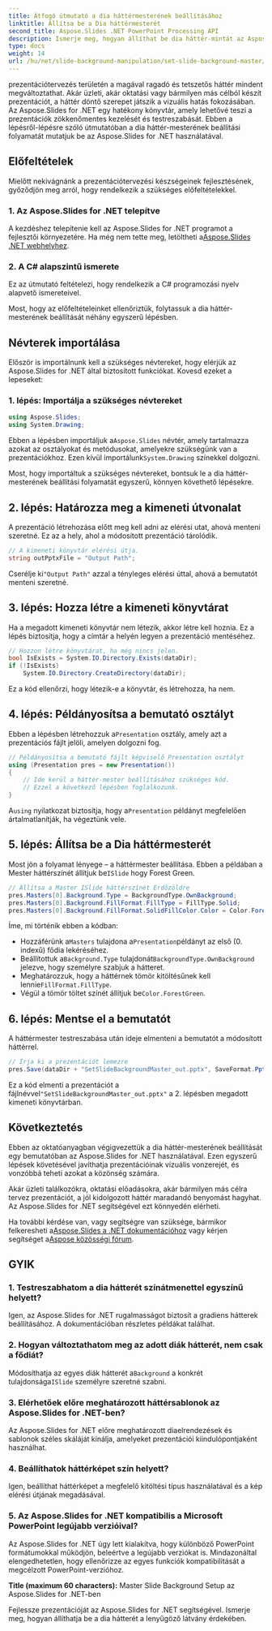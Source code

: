 ```yaml
---
title: Átfogó útmutató a dia háttérmesterének beállításához
linktitle: Állítsa be a Dia háttérmesterét
second_title: Aspose.Slides .NET PowerPoint Processing API
description: Ismerje meg, hogyan állíthat be dia háttér-mintát az Aspose.Slides for .NET segítségével a prezentációk vizuális javítása érdekében.
type: docs
weight: 14
url: /hu/net/slide-background-manipulation/set-slide-background-master/
---
```


prezentációtervezés területén a magával ragadó és tetszetős háttér mindent megváltoztathat. Akár üzleti, akár oktatási vagy bármilyen más célból készít prezentációt, a háttér döntő szerepet játszik a vizuális hatás fokozásában. Az Aspose.Slides for .NET egy hatékony könyvtár, amely lehetővé teszi a prezentációk zökkenőmentes kezelését és testreszabását. Ebben a lépésről-lépésre szóló útmutatóban a dia háttér-mesterének beállítási folyamatát mutatjuk be az Aspose.Slides for .NET használatával. 

## Előfeltételek

Mielőtt nekivágnánk a prezentációtervezési készségeinek fejlesztésének, győződjön meg arról, hogy rendelkezik a szükséges előfeltételekkel.

### 1. Az Aspose.Slides for .NET telepítve

 A kezdéshez telepítenie kell az Aspose.Slides for .NET programot a fejlesztői környezetére. Ha még nem tette meg, letöltheti a[Aspose.Slides .NET webhelyhez](https://releases.aspose.com/slides/net/).

### 2. A C# alapszintű ismerete

Ez az útmutató feltételezi, hogy rendelkezik a C# programozási nyelv alapvető ismereteivel.

Most, hogy az előfeltételeinket ellenőriztük, folytassuk a dia háttér-mesterének beállítását néhány egyszerű lépésben.

## Névterek importálása

Először is importálnunk kell a szükséges névtereket, hogy elérjük az Aspose.Slides for .NET által biztosított funkciókat. Kovesd ezeket a lepeseket:

### 1. lépés: Importálja a szükséges névtereket

```csharp
using Aspose.Slides;
using System.Drawing;
```

 Ebben a lépésben importáljuk a`Aspose.Slides` névtér, amely tartalmazza azokat az osztályokat és metódusokat, amelyekre szükségünk van a prezentációkhoz. Ezen kívül importálunk`System.Drawing` színekkel dolgozni.

Most, hogy importáltuk a szükséges névtereket, bontsuk le a dia háttér-mesterének beállítási folyamatát egyszerű, könnyen követhető lépésekre.

## 2. lépés: Határozza meg a kimeneti útvonalat

A prezentáció létrehozása előtt meg kell adni az elérési utat, ahová menteni szeretné. Ez az a hely, ahol a módosított prezentáció tárolódik.

```csharp
// A kimeneti könyvtár elérési útja.
string outPptxFile = "Output Path";
```

 Cserélje ki`"Output Path"` azzal a tényleges elérési úttal, ahová a bemutatót menteni szeretné.

## 3. lépés: Hozza létre a kimeneti könyvtárat

Ha a megadott kimeneti könyvtár nem létezik, akkor létre kell hoznia. Ez a lépés biztosítja, hogy a címtár a helyén legyen a prezentáció mentéséhez.

```csharp
// Hozzon létre könyvtárat, ha még nincs jelen.
bool IsExists = System.IO.Directory.Exists(dataDir);
if (!IsExists)
    System.IO.Directory.CreateDirectory(dataDir);
```

Ez a kód ellenőrzi, hogy létezik-e a könyvtár, és létrehozza, ha nem.

## 4. lépés: Példányosítsa a bemutató osztályt

 Ebben a lépésben létrehozzuk a`Presentation` osztály, amely azt a prezentációs fájlt jelöli, amelyen dolgozni fog.

```csharp
// Példányosítsa a bemutató fájlt képviselő Presentation osztályt
using (Presentation pres = new Presentation())
{
    // Ide kerül a háttér-mester beállításához szükséges kód.
    // Ezzel a következő lépésben foglalkozunk.
}
```

 A`using` nyilatkozat biztosítja, hogy a`Presentation` példányt megfelelően ártalmatlanítják, ha végeztünk vele.

## 5. lépés: Állítsa be a Dia háttérmesterét

 Most jön a folyamat lényege – a háttérmester beállítása. Ebben a példában a Mester háttérszínét állítjuk be`ISlide` hogy Forest Green. 

```csharp
// Állítsa a Master ISlide háttérszínét Erdőzöldre
pres.Masters[0].Background.Type = BackgroundType.OwnBackground;
pres.Masters[0].Background.FillFormat.FillType = FillType.Solid;
pres.Masters[0].Background.FillFormat.SolidFillColor.Color = Color.ForestGreen;
```

Íme, mi történik ebben a kódban:

-  Hozzáférünk a`Masters` tulajdona a`Presentation`példányt az első (0. indexű) fődia lekéréséhez.
-  Beállítottuk a`Background.Type` tulajdonát`BackgroundType.OwnBackground` jelezve, hogy személyre szabjuk a hátteret.
-  Meghatározzuk, hogy a háttérnek tömör kitöltésűnek kell lennie`FillFormat.FillType`.
-  Végül a tömör töltet színét állítjuk be`Color.ForestGreen`.

## 6. lépés: Mentse el a bemutatót

A háttérmester testreszabása után ideje elmenteni a bemutatót a módosított háttérrel.

```csharp
// Írja ki a prezentációt lemezre
pres.Save(dataDir + "SetSlideBackgroundMaster_out.pptx", SaveFormat.Pptx);
```

 Ez a kód elmenti a prezentációt a fájlnévvel`"SetSlideBackgroundMaster_out.pptx"` a 2. lépésben megadott kimeneti könyvtárban.

## Következtetés

Ebben az oktatóanyagban végigvezettük a dia háttér-mesterének beállítását egy bemutatóban az Aspose.Slides for .NET használatával. Ezen egyszerű lépések követésével javíthatja prezentációinak vizuális vonzerejét, és vonzóbbá teheti azokat a közönség számára.

Akár üzleti találkozókra, oktatási előadásokra, akár bármilyen más célra tervez prezentációt, a jól kidolgozott háttér maradandó benyomást hagyhat. Az Aspose.Slides for .NET segítségével ezt könnyedén elérheti.

Ha további kérdése van, vagy segítségre van szüksége, bármikor felkeresheti a[Aspose.Slides a .NET dokumentációhoz](https://reference.aspose.com/slides/net/) vagy kérjen segítséget a[Aspose közösségi fórum](https://forum.aspose.com/).

## GYIK

### 1. Testreszabhatom a dia hátterét színátmenettel egyszínű helyett?

Igen, az Aspose.Slides for .NET rugalmasságot biztosít a gradiens hátterek beállításához. A dokumentációban részletes példákat találhat.

### 2. Hogyan változtathatom meg az adott diák hátterét, nem csak a fődiát?

 Módosíthatja az egyes diák hátterét a`Background` a konkrét tulajdonsága`ISlide` személyre szeretné szabni.

### 3. Elérhetőek előre meghatározott háttérsablonok az Aspose.Slides for .NET-ben?

Az Aspose.Slides for .NET előre meghatározott diaelrendezések és sablonok széles skáláját kínálja, amelyeket prezentációi kiindulópontjaként használhat.

### 4. Beállíthatok háttérképet szín helyett?

Igen, beállíthat háttérképet a megfelelő kitöltési típus használatával és a kép elérési útjának megadásával.

### 5. Az Aspose.Slides for .NET kompatibilis a Microsoft PowerPoint legújabb verzióival?

Az Aspose.Slides for .NET úgy lett kialakítva, hogy különböző PowerPoint formátumokkal működjön, beleértve a legújabb verziókat is. Mindazonáltal elengedhetetlen, hogy ellenőrizze az egyes funkciók kompatibilitását a megcélzott PowerPoint-verzióhoz.




**Title (maximum 60 characters):** Master Slide Background Setup az Aspose.Slides for .NET-ben

Fejlessze prezentációját az Aspose.Slides for .NET segítségével. Ismerje meg, hogyan állíthatja be a dia hátterét a lenyűgöző látvány érdekében.
